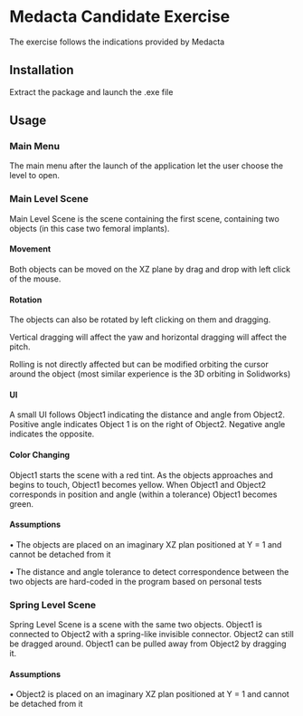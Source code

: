 # Medacta Candidate Exercise
The exercise follows the indications provided by Medacta
## Installation
Extract the package and launch the .exe file
## Usage
### Main Menu
The main menu after the launch of the application let the user choose the level to open.
### Main Level Scene
Main Level Scene is the scene containing the first scene, containing two objects (in this case two femoral implants).
#### Movement
Both objects can be moved on the XZ plane by drag and drop with left click of the mouse.
#### Rotation
The objects can also be rotated by left clicking on them and dragging.

Vertical dragging will affect the yaw and horizontal dragging will affect the pitch.

Rolling is not directly affected but can be modified  orbiting the cursor around the object (most similar experience is the 3D orbiting in Solidworks)
#### UI
A small UI follows Object1 indicating the distance and angle from Object2. Positive angle indicates Object 1 is on the right of Object2. Negative angle indicates the opposite.
#### Color Changing
Object1 starts the scene with a red tint. As the objects approaches and begins to touch, Object1 becomes yellow. When Object1 and Object2 corresponds in position and angle (within a tolerance) Object1 becomes green.
#### Assumptions
• The objects are placed on an imaginary XZ plan positioned at Y = 1 and cannot be detached from it

• The distance and angle tolerance to detect correspondence between the two objects are hard-coded in the program based on personal tests

### Spring Level Scene
Spring Level Scene is a scene with the same two objects. Object1 is connected to Object2 with a spring-like invisible connector.
Object2 can still be dragged around.
Object1 can be pulled away from Object2 by dragging it.
#### Assumptions
• Object2 is placed on an imaginary XZ plan positioned at Y = 1 and cannot be detached from it
